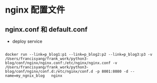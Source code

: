 # nginx 配置文件
## nginx.conf 和 default.conf

- deploy service
```shell

docker run --link=p_blog1:p1 --link=p_blog2:p2 --link=p_blog3:p3 -v /Users/francisyang/frank_work/python3-blog/conf/nginx/nginx.conf:/etc/nginx/nginx.conf -v /Users/francisyang/frank_work/python3-blog/conf/nginx/conf.d:/etc/nginx/conf.d -p 8001:8080 -d --name=my_ngnix_blog   nginx

```